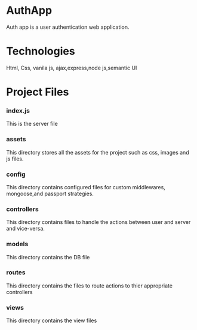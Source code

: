 # AuthApp
Auth app is a user authentication web application.
# Technologies
Html, Css, vanila js, ajax,express,node js,semantic UI

# Project Files
### index.js
This is the server file
### assets
This directory stores all the assets for the project such as css, images and js files.
### config
This directory contains configured files for custom middlewares, mongoose,and passport strategies.
### controllers
This directory contains files to handle the actions between user and server and vice-versa.
### models
This directory contains the DB file
### routes
This directory contains the files to route actions to thier appropriate controllers
### views 
This directory contains the view files
